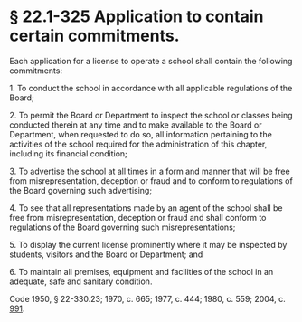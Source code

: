 # § 22.1-325 Application to contain certain commitments.

<p>Each application for a license to operate a school shall contain the following commitments:</p><p>1. To conduct the school in accordance with all applicable regulations of the Board;</p><p>2. To permit the Board or Department to inspect the school or classes being conducted therein at any time and to make available to the Board or Department, when requested to do so, all information pertaining to the activities of the school required for the administration of this chapter, including its financial condition;</p><p>3. To advertise the school at all times in a form and manner that will be free from misrepresentation, deception or fraud and to conform to regulations of the Board governing such advertising;</p><p>4. To see that all representations made by an agent of the school shall be free from misrepresentation, deception or fraud and shall conform to regulations of the Board governing such misrepresentations;</p><p>5. To display the current license prominently where it may be inspected by students, visitors and the Board or Department; and</p><p>6. To maintain all premises, equipment and facilities of the school in an adequate, safe and sanitary condition.</p><p>Code 1950, § 22-330.23; 1970, c. 665; 1977, c. 444; 1980, c. 559; 2004, c. <a href='http://lis.virginia.gov/cgi-bin/legp604.exe?041+ful+CHAP0991'>991</a>.</p>